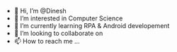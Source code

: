 - 👋 Hi, I’m @Dinesh
- 👀 I’m interested in Computer Science
- 🌱 I’m currently learning RPA & Android developement
- 💞️ I’m looking to collaborate on 
- 📫 How to reach me ...

<!---
dineironman/dineironman is a ✨ special ✨ repository because its `README.md` (this file) appears on your GitHub profile.
You can click the Preview link to take a look at your changes.
--->



